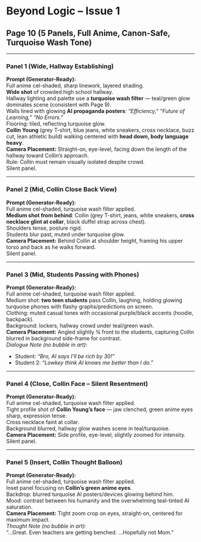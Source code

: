 # Beyond Logic – Issue 1  
## Page 10 (5 Panels, Full Anime, Canon-Safe, Turquoise Wash Tone)

---

### Panel 1 (Wide, Hallway Establishing)  
**Prompt (Generator-Ready):**  
Full anime cel-shaded, sharp linework, layered shading.  
**Wide shot** of crowded high school hallway.  
Hallway lighting and palette use a **turquoise wash filter** — teal/green glow dominates scene (consistent with Page 9).  
Walls lined with glowing **AI propaganda posters**: *“Efficiency,” “Future of Learning,” “No Errors.”*  
Flooring: tiled, reflecting turquoise glow.  
**Collin Young** (grey T-shirt, blue jeans, white sneakers, cross necklace, buzz cut, lean athletic build) walking centered with **head down, body language heavy**.  
**Camera Placement:** Straight-on, eye-level, facing down the length of the hallway toward Collin’s approach.  
Rule: Collin must remain visually isolated despite crowd.  
Silent panel.  

---

### Panel 2 (Mid, Collin Close Back View)  
**Prompt (Generator-Ready):**  
Full anime cel-shaded, turquoise wash filter applied.  
**Medium shot from behind**: Collin (grey T-shirt, jeans, white sneakers, **cross necklace glint at collar**, black duffel strap across chest).  
Shoulders tense, posture rigid.  
Students blur past, muted under turquoise glow.  
**Camera Placement:** Behind Collin at shoulder height, framing his upper torso and back as he walks forward.  
Silent panel.  

---

### Panel 3 (Mid, Students Passing with Phones)  
**Prompt (Generator-Ready):**  
Full anime cel-shaded, turquoise wash filter applied.  
Medium shot: **two teen students** pass Collin, laughing, holding glowing turquoise phones with flashy graphs/predictions on screen.  
Clothing: muted casual tones with occasional purple/black accents (hoodie, backpack).  
Background: lockers, hallway crowd under teal/green wash.  
**Camera Placement:** Angled slightly ¾ front to the students, capturing Collin blurred in background side-frame for contrast.  
*Dialogue Note (no bubble in art):*  
- Student: *“Bro, AI says I’ll be rich by 30!”*  
- Student 2: *“Lowkey think AI knows me better than I do.”*  

---

### Panel 4 (Close, Collin Face – Silent Resentment)  
**Prompt (Generator-Ready):**  
Full anime cel-shaded, turquoise wash filter applied.  
Tight profile shot of **Collin Young’s face** — jaw clenched, green anime eyes sharp, expression tense.  
Cross necklace faint at collar.  
Background blurred, hallway glow washes scene in teal/turquoise.  
**Camera Placement:** Side profile, eye-level, slightly zoomed for intensity.  
Silent panel.  

---

### Panel 5 (Insert, Collin Thought Balloon)  
**Prompt (Generator-Ready):**  
Full anime cel-shaded, turquoise wash filter applied.  
Inset panel focusing on **Collin’s green anime eyes**.  
Backdrop: blurred turquoise AI posters/devices glowing behind him.  
Mood: contrast between his humanity and the overwhelming teal-tinted AI saturation.  
**Camera Placement:** Tight zoom crop on eyes, straight-on, centered for maximum impact.  
*Thought Note (no bubble in art):*  
“…Great. Even teachers are getting benched. …Hopefully not Mom.”  
